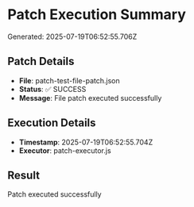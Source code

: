 # Patch Execution Summary
Generated: 2025-07-19T06:52:55.706Z

## Patch Details
- **File**: patch-test-file-patch.json
- **Status**: ✅ SUCCESS
- **Message**: File patch executed successfully

## Execution Details
- **Timestamp**: 2025-07-19T06:52:55.704Z
- **Executor**: patch-executor.js

## Result
Patch executed successfully
